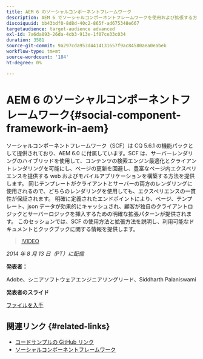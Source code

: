 ```yaml
---
title: AEM 6 のソーシャルコンポーネントフレームワーク
description: AEM 6 でソーシャルコンポーネントフレームワークを使用および拡張する方法を説明します。 使用可能なドキュメントとクックブックに関する情報をご確認ください。
discoiquuid: bb43bdf0-8d8d-40c2-865f-ad675348e667
targetaudience: target-audience advanced
exl-id: 7a6da893-26da-4cb3-913e-1f07ce33c034
duration: 3581
source-git-commit: 9a297cda953d4414131657f9ac84580aea0eabeb
workflow-type: tm+mt
source-wordcount: '184'
ht-degree: 0%

---
```


# AEM 6 のソーシャルコンポーネントフレームワーク{#social-component-framework-in-aem}

ソーシャルコンポーネントフレームワーク（SCF）は CQ 5.6.1 の機能パックとして提供されており、AEM 6.0 に付属しています。SCF は、サーバーレンダリングのハイブリッドを使用して、コンテンツの検索エンジン最適化とクライアントレンダリングを可能にし、ページの更新を回避し、豊富なページ内エクスペリエンスを提供する web およびモバイルアプリケーションを構築する方法を提供します。 同じテンプレートがクライアントとサーバーの両方のレンダリングに使用されるので、どちらのレンダリングを使用しても、エクスペリエンスの一貫性が保証されます。 明確に定義されたエンドポイントにより、ページ、テンプレート、json データが効果的にキャッシュされ、顧客が独自のクライアントロジックとサーバーロジックを挿入するための明確な拡張パターンが提供されます。 このセッションでは、SCF の使用方法と拡張方法を説明し、利用可能なドキュメントとクックブックに関する情報を提供します。

>[!VIDEO](https://video.tv.adobe.com/v/19464/?quality=9)

*2014 年 8 月 13 日（PT）に配信*

**発表者：**

Adobe、シニアソフトウェアエンジニアリングリード、Siddharth Palaniswami

**発表者のスライド**

[ファイルを入手](assets/scf-gems.pdf)

## 関連リンク {#related-links}

* [ コードサンプルの GitHub リンク ](https://github.com/Adobe-Marketing-Cloud/aem-scf-sample-components-extension)
* [ ソーシャルコンポーネントフレームワーク ](https://docs.adobe.com/content/docs/en/aem/6-0/develop/social-communities/scf.html)

